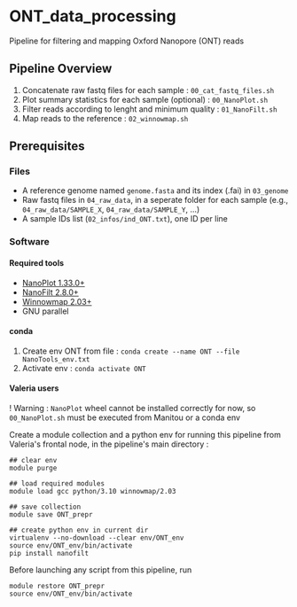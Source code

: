 # ONT_data_processing

Pipeline for filtering and mapping Oxford Nanopore (ONT) reads

## Pipeline Overview

1. Concatenate raw fastq files for each sample : `00_cat_fastq_files.sh`
2. Plot summary statistics for each sample (optional) : `00_NanoPlot.sh` 
3. Filter reads according to lenght and minimum quality : `01_NanoFilt.sh` 
4. Map reads to the reference : `02_winnowmap.sh` 

## Prerequisites

### Files

* A reference genome named `genome.fasta` and its index (.fai) in `03_genome`
* Raw fastq files in `04_raw_data`, in a seperate folder for each sample (e.g., `04_raw_data/SAMPLE_X`, `04_raw_data/SAMPLE_Y`, ...)
* A sample IDs list (`02_infos/ind_ONT.txt`), one ID per line

### Software

#### Required tools
* [NanoPlot 1.33.0+](https://github.com/wdecoster/NanoPlot/releases/tag/1.33.0)
* [NanoFilt 2.8.0+](https://github.com/wdecoster/nanofilt/releases/tag/v2.8.0)
* [Winnowmap 2.03+](https://github.com/marbl/Winnowmap/releases/tag/v2.03)
* GNU parallel

#### conda

1. Create env ONT from file : `conda create --name ONT --file NanoTools_env.txt`
2. Activate env : `conda activate ONT`

#### Valeria users

! Warning : `NanoPlot` wheel cannot be installed correctly for now, so `00_NanoPlot.sh` must be executed from Manitou or a conda env

Create a module collection and a python env for running this pipeline from Valeria's frontal node, in the pipeline's main directory : 

```
## clear env
module purge

## load required modules
module load gcc python/3.10 winnowmap/2.03 

## save collection
module save ONT_prepr

## create python env in current dir
virtualenv --no-download --clear env/ONT_env 
source env/ONT_env/bin/activate
pip install nanofilt
```

Before launching any script from this pipeline, run 

```
module restore ONT_prepr
source env/ONT_env/bin/activate
```
